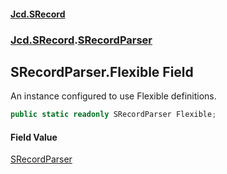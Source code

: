#### [Jcd.SRecord](index.md 'index')
### [Jcd.SRecord](Jcd.SRecord.md 'Jcd.SRecord').[SRecordParser](Jcd.SRecord.SRecordParser.md 'Jcd.SRecord.SRecordParser')

## SRecordParser.Flexible Field

An instance configured to use Flexible definitions.

```csharp
public static readonly SRecordParser Flexible;
```

#### Field Value
[SRecordParser](Jcd.SRecord.SRecordParser.md 'Jcd.SRecord.SRecordParser')